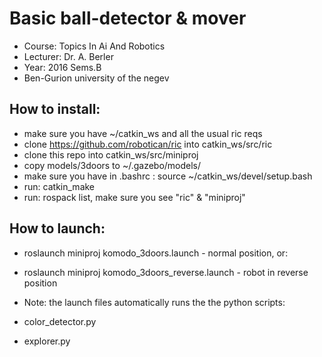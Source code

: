 # Basic ball-detector & mover 
* Course: Topics In Ai And Robotics
* Lecturer: Dr. A. Berler
* Year: 2016 Sems.B
* Ben-Gurion university of the negev

## How to install:
* make sure you have ~/catkin_ws and all the usual ric reqs
* clone https://github.com/robotican/ric into catkin_ws/src/ric
* clone this repo into catkin_ws/src/miniproj
* copy models/3doors to ~/.gazebo/models/
* make sure you have in .bashrc : source ~/catkin_ws/devel/setup.bash
* run: catkin_make 
* run: rospack list, make sure you see "ric" & "miniproj"

## How to launch:
* roslaunch miniproj komodo_3doors.launch - normal position, or:
* roslaunch miniproj komodo_3doors_reverse.launch - robot in reverse position

* Note: the launch files automatically runs the the python scripts:
* color_detector.py
* explorer.py
